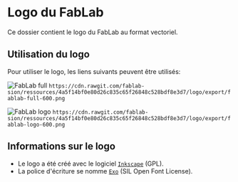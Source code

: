 # Logo du FabLab

Ce dossier contient le logo du FabLab au format vectoriel.

## Utilisation du logo

Pour utiliser le logo, les liens suivants peuvent être utilisés:

![FabLab full](https://cdn.rawgit.com/fablab-sion/ressources/4a5f14bf0e80d26c835c65f26848c528bdf8e3d7/logo/export/fablab-full-600.png)
`https://cdn.rawgit.com/fablab-sion/ressources/4a5f14bf0e80d26c835c65f26848c528bdf8e3d7/logo/export/fablab-full-600.png`

![FabLab logo](https://cdn.rawgit.com/fablab-sion/ressources/4a5f14bf0e80d26c835c65f26848c528bdf8e3d7/logo/export/fablab-logo-600.png)
`https://cdn.rawgit.com/fablab-sion/ressources/4a5f14bf0e80d26c835c65f26848c528bdf8e3d7/logo/export/fablab-logo-600.png`

## Informations sur le logo

- Le logo a été créé avec le logiciel [`Inkscape`](https://inkscape.org/en/) (GPL).
- La police d'écriture se nomme [`Exo`](http://www.fontsquirrel.com/fonts/exo) (SIL Open Font License).
